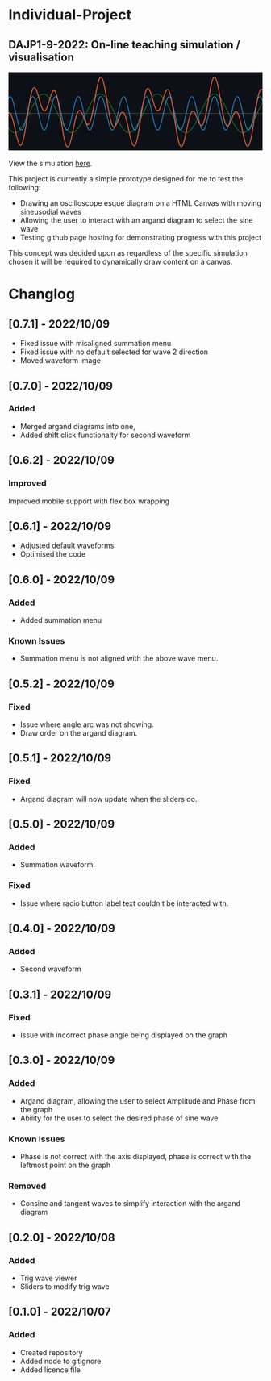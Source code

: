 # Individual-Project
## DAJP1-9-2022: On-line teaching simulation / visualisation

![Waveform](img/waveform.png)

View the simulation [here](https://benmillar-york.github.io/Individual-Project/).

This project is currently a simple prototype designed for me to test the following:
- Drawing an oscilloscope esque diagram on a HTML Canvas with moving sineusodial waves
- Allowing the user to interact with an argand diagram to select the sine wave
- Testing github page hosting for demonstrating progress with this project

This concept was decided upon as regardless of the specific simulation chosen it will be required to dynamically draw content on a canvas.

# Changlog
## [0.7.1] - 2022/10/09
- Fixed issue with misaligned summation menu
- Fixed issue with no default selected for wave 2 direction
- Moved waveform image
## [0.7.0] - 2022/10/09
### Added
- Merged argand diagrams into one,
- Added shift click functionalty for second waveform
## [0.6.2] - 2022/10/09
### Improved
Improved mobile support with flex box wrapping
## [0.6.1] - 2022/10/09
- Adjusted default waveforms
- Optimised the code
## [0.6.0] - 2022/10/09
### Added
- Added summation menu
### Known Issues
- Summation menu is not aligned with the above wave menu.
## [0.5.2] - 2022/10/09
### Fixed
- Issue where angle arc was not showing.
- Draw order on the argand diagram.
## [0.5.1] - 2022/10/09
### Fixed
- Argand diagram will now update when the sliders do.
## [0.5.0] - 2022/10/09
### Added
- Summation waveform.
### Fixed
- Issue where radio button label text couldn't be interacted with.
## [0.4.0] - 2022/10/09
### Added
- Second waveform
## [0.3.1] - 2022/10/09
### Fixed
- Issue with incorrect phase angle being displayed on the graph
## [0.3.0] - 2022/10/09
### Added
- Argand diagram, allowing the user to select Amplitude and Phase from the graph
- Ability for the user to select the desired phase of sine wave.

### Known Issues
- Phase is not correct with the axis displayed, phase is correct with the leftmost point on the graph

### Removed
- Consine and tangent waves to simplify interaction with the argand diagram

## [0.2.0] - 2022/10/08
### Added
- Trig wave viewer
- Sliders to modify trig wave

## [0.1.0] - 2022/10/07
### Added
- Created repository
- Added node to gitignore
- Added licence file
